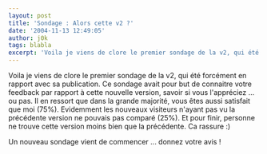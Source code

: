 ```yaml
---
layout: post
title: 'Sondage : Alors cette v2 ?'
date: '2004-11-13 12:49:05'
author: j0k
tags: blabla
excerpt: 'Voila je viens de clore le premier sondage de la v2, qui été forcément en rapport avec sa publication.   Ce sondage avait pour but de connaitre votre feedback par rapport à cette nouvelle version, savoir si vous l''appréciez ... ou pas.   Il en ressort que dans la grande majorité, vous êtes aussi satisfait que moi (75%). Evidemment les nouveaux visiteurs n''ayant      ...'
---
```


Voila je viens de clore le premier sondage de la v2, qui été forcément en rapport avec sa publication.   Ce sondage avait pour but de connaitre votre feedback par rapport à cette nouvelle version, savoir si vous l'appréciez ... ou pas.   Il en ressort que dans la grande majorité, vous êtes aussi satisfait que moi (75%). Evidemment les nouveaux visiteurs n'ayant pas vu la précédente version ne pouvais pas comparé (25%).   Et pour finir, personne ne trouve cette version moins bien que la précédente. Ca rassure :)


Un nouveau sondage vient de commencer ... donnez votre avis !
